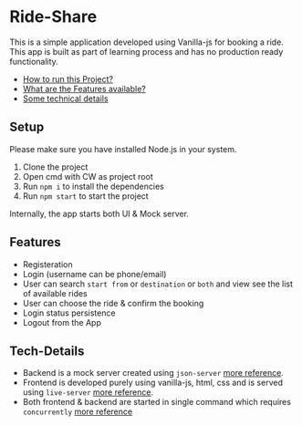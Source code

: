 # Ride-Share

This is a simple application developed using Vanilla-js for booking a ride. This app is built as part of learning process and has no production ready functionality.

- [How to run this Project?](#setup)
- [What are the Features available?](#features)
- [Some technical details](#tech-details)

## Setup

Please make sure you have installed Node.js in your system.

1. Clone the project
2. Open cmd with CW as project root
3. Run `npm i` to install the dependencies
4. Run `npm start` to start the project

Internally, the app starts both UI & Mock server.

## Features

- Registeration
- Login (username can be phone/email)
- User can search `start from` or `destination` or `both` and view see the list of available rides
- User can choose the ride & confirm the booking
- Login status persistence
- Logout from the App

## Tech-Details

- Backend is a mock server created using `json-server` [more reference](https://dev.to/senthilbalajiganesan/create-crud-apis-deploy-in-almost-no-time-4n6h).
- Frontend is developed purely using vanilla-js, html, css and is served using `live-server` [more reference](https://www.npmjs.com/package/live-server).
- Both frontend & backend are started in single command which requires `concurrently` [more reference](https://www.npmjs.com/package/concurrently)
